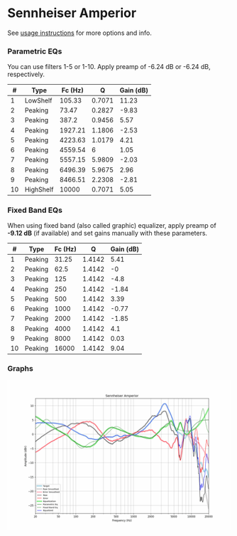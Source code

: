 # Sennheiser Amperior
See [usage instructions](https://github.com/jaakkopasanen/AutoEq#usage) for more options and info.

### Parametric EQs
You can use filters 1-5 or 1-10. Apply preamp of -6.24 dB or -6.24 dB, respectively.

|   # | Type      |   Fc (Hz) |      Q |   Gain (dB) |
|-----|-----------|-----------|--------|-------------|
|   1 | LowShelf  |    105.33 | 0.7071 |       11.23 |
|   2 | Peaking   |     73.47 | 0.2827 |       -9.83 |
|   3 | Peaking   |    387.2  | 0.9456 |        5.57 |
|   4 | Peaking   |   1927.21 | 1.1806 |       -2.53 |
|   5 | Peaking   |   4223.63 | 1.0179 |        4.21 |
|   6 | Peaking   |   4559.54 | 6      |        1.05 |
|   7 | Peaking   |   5557.15 | 5.9809 |       -2.03 |
|   8 | Peaking   |   6496.39 | 5.9675 |        2.96 |
|   9 | Peaking   |   8466.51 | 2.2308 |       -2.81 |
|  10 | HighShelf |  10000    | 0.7071 |        5.05 |

### Fixed Band EQs
When using fixed band (also called graphic) equalizer, apply preamp of **-9.12 dB** (if available) and set gains manually with these parameters.

|   # | Type    |   Fc (Hz) |      Q |   Gain (dB) |
|-----|---------|-----------|--------|-------------|
|   1 | Peaking |     31.25 | 1.4142 |        5.41 |
|   2 | Peaking |     62.5  | 1.4142 |       -0    |
|   3 | Peaking |    125    | 1.4142 |       -4.8  |
|   4 | Peaking |    250    | 1.4142 |       -1.84 |
|   5 | Peaking |    500    | 1.4142 |        3.39 |
|   6 | Peaking |   1000    | 1.4142 |       -0.77 |
|   7 | Peaking |   2000    | 1.4142 |       -1.85 |
|   8 | Peaking |   4000    | 1.4142 |        4.1  |
|   9 | Peaking |   8000    | 1.4142 |        0.03 |
|  10 | Peaking |  16000    | 1.4142 |        9.04 |

### Graphs
![](./Sennheiser%20Amperior.png)
